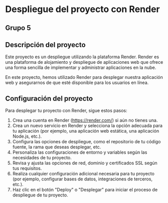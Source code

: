 # Despliegue del proyecto con Render

## Grupo 5

## Descripción del proyecto

Este proyecto es un despliegue utilizando la plataforma Render. Render es una plataforma de alojamiento y despliegue de aplicaciones web que ofrece una forma sencilla de implementar y administrar aplicaciones en la nube.

En este proyecto, hemos utilizado Render para desplegar nuestra aplicación web y asegurarnos de que esté disponible para los usuarios en línea.

## Configuración del proyecto

Para desplegar tu proyecto con Render, sigue estos pasos:

1. Crea una cuenta en Render (https://render.com/) si aún no tienes una.
2. Crea un nuevo servicio en Render y selecciona la opción adecuada para tu aplicación (por ejemplo, una aplicación web estática, una aplicación Node.js, etc.).
3. Configura las opciones de despliegue, como el repositorio de tu código fuente, la rama que deseas desplegar, etc.
4. Personaliza las configuraciones de entorno y variables según las necesidades de tu proyecto.
5. Revisa y ajusta las opciones de red, dominio y certificados SSL según tus requisitos.
6. Realiza cualquier configuración adicional necesaria para tu proyecto (por ejemplo, configurar bases de datos, integraciones de terceros, etc.).
7. Haz clic en el botón "Deploy" o "Desplegar" para iniciar el proceso de despliegue de tu proyecto.

